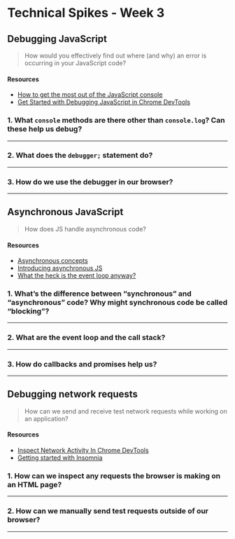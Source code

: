 # Technical Spikes - Week 3

## Debugging JavaScript

> How would you effectively find out where (and why) an error is occurring in your JavaScript code?

#### Resources

- [How to get the most out of the JavaScript console](https://www.freecodecamp.org/news/how-to-get-the-most-out-of-the-javascript-console-b57ca9db3e6d/)
- [Get Started with Debugging JavaScript in Chrome DevTools](https://developer.chrome.com/docs/devtools/javascript/)

### 1. What `console` methods are there other than `console.log`? Can these help us debug?

---

### 2. What does the `debugger;` statement do?

---

### 3. How do we use the debugger in our browser?

---

## Asynchronous JavaScript

> How does JS handle asynchronous code?

#### Resources

- [Asynchronous concepts](https://developer.mozilla.org/en-US/docs/Learn/JavaScript/Asynchronous/Concepts)
- [Introducing asynchronous JS](https://developer.mozilla.org/en-US/docs/Learn/JavaScript/Asynchronous/Introducing)
- [What the heck is the event loop anyway?](https://2014.jsconf.eu/speakers/philip-roberts-what-the-heck-is-the-event-loop-anyway.html)

### 1. What’s the difference between “synchronous” and “asynchronous” code? Why might synchronous code be called “blocking”?

---

### 2. What are the event loop and the call stack?

---

### 3. How do callbacks and promises help us?

---

## Debugging network requests

> How can we send and receive test network requests while working on an application?

#### Resources

- [Inspect Network Activity In Chrome DevTools](https://developer.chrome.com/docs/devtools/network/)
- [Getting started with Insomnia](https://support.insomnia.rest/article/157-getting-started-with-insomnia)

### 1. How can we inspect any requests the browser is making on an HTML page?

---

### 2. How can we manually send test requests outside of our browser?

---
